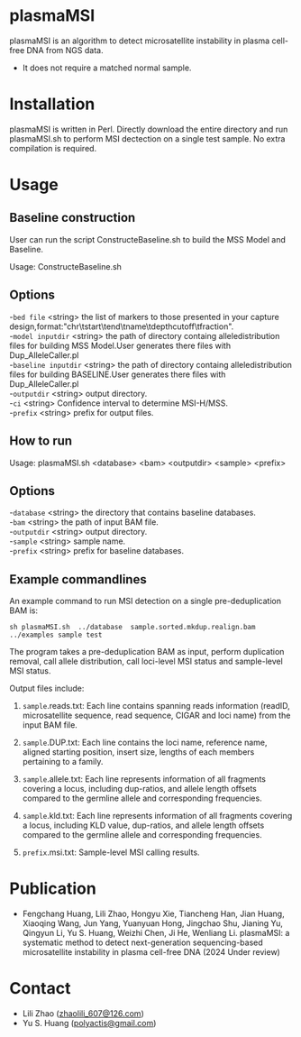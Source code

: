 # plasmaMSI

plasmaMSI is an algorithm to detect microsatellite instability in plasma cell-free DNA from NGS data.

- It does not require a matched normal sample.

# Installation
plasmaMSI is written in Perl. Directly download the entire directory and run plasmaMSI.sh to perform MSI dectection on a single test sample. No extra compilation is required.

# Usage

## Baseline construction

User can run the script ConstructeBaseline.sh to build the MSS Model and Baseline.

Usage: ConstructeBaseline.sh <bed file> <model inputdir> <baseline inputdir> <outputdir> <ci> <prefix>

## Options
-`bed file` \<string\> the list of markers to those presented in your capture design,format:"chr\tstart\tend\tname\tdepthcutoff\tfraction".\
-`model inputdir` \<string\> the path of directory containg alleledistribution files for building MSS Model.User generates there files with Dup_AlleleCaller.pl \
-`baseline inputdir` \<string\> the path of directory containg alleledistribution files for building BASELINE.User generates there files with Dup_AlleleCaller.pl \
-`outputdir` \<string\> output directory. \
-`ci` \<string\>  Confidence interval to determine MSI-H/MSS.\
-`prefix` \<string\> prefix for output files.


## How to run

Usage: plasmaMSI.sh \<database\> \<bam\>  \<outputdir\> \<sample\> \<prefix\>

## Options
-`database` \<string\> the directory that contains baseline databases. \
-`bam` \<string\> the path of input BAM file. \
-`outputdir` \<string\> output directory. \
-`sample` \<string\> sample name. \
-`prefix` \<string\> prefix for baseline databases.
 
## Example commandlines
An example command to run MSI detection on a single pre-deduplication BAM is:
```
sh plasmaMSI.sh  ../database  sample.sorted.mkdup.realign.bam  ../examples sample test
```
The program takes a pre-deduplication BAM as input, perform duplication removal, call allele distribution, call loci-level MSI status and sample-level MSI status.

Output files include:

1. `sample`.reads.txt: Each line contains spanning reads information (readID, microsatellite sequence, read sequence, CIGAR and loci name) from the input BAM file.
 
2. `sample`.DUP.txt: Each line contains the loci name, reference name, aligned starting position, insert size, lengths of each members pertaining to a family.

3. `sample`.allele.txt: Each line represents information of all fragments covering a locus, including dup-ratios, and allele length offsets compared to the germline allele and corresponding frequencies.

4. `sample`.kld.txt: Each line represents information of all fragments covering a locus, including KLD value, dup-ratios, and allele length offsets compared to the germline allele and corresponding frequencies.

5. `prefix`.msi.txt: Sample-level MSI calling results.

# Publication
- Fengchang Huang, Lili Zhao, Hongyu Xie, Tiancheng Han, Jian Huang, Xiaoqing Wang, Jun Yang, Yuanyuan Hong, Jingchao Shu, Jianing Yu, Qingyun Li, Yu S. Huang, Weizhi Chen, Ji He, Wenliang Li. plasmaMSI: a systematic method to detect next-generation sequencing-based microsatellite instability in plasma cell-free DNA (2024 Under review)



# Contact
- Lili Zhao (zhaolili_607@126.com)
- Yu S. Huang (polyactis@gmail.com)

